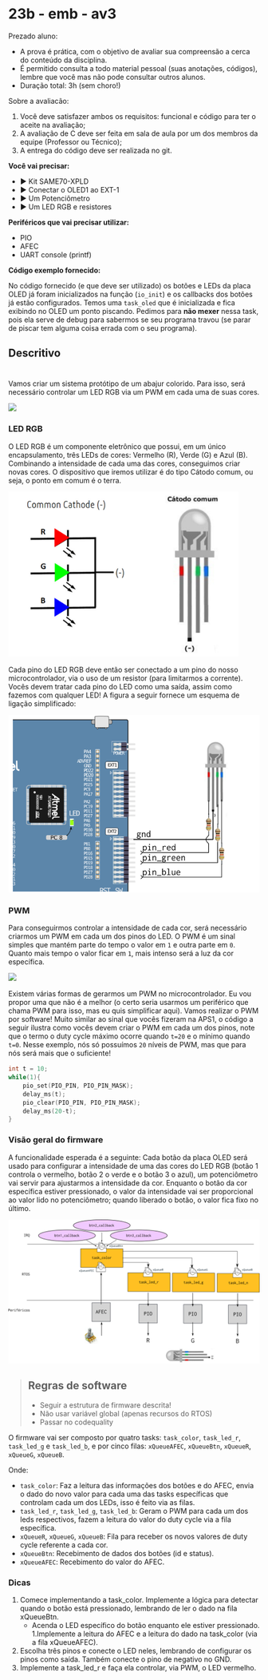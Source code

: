 # 23b - emb  - av3

Prezado aluno:

- A prova é prática, com o objetivo de avaliar sua compreensão a cerca do conteúdo da disciplina. 
- É permitido consulta a todo material pessoal (suas anotações, códigos), lembre que você mas não pode consultar outros alunos.
- Duração total: 3h (sem choro!)

Sobre a avaliacão:

1. Você deve satisfazer ambos os requisitos: funcional e código para ter o aceite na avaliação;
1. A avaliação de C deve ser feita em sala de aula por um dos membros da equipe (Professor ou Técnico);
2. A entrega do código deve ser realizada no git.

**Você vai precisar:**

- ▶️ Kit SAME70-XPLD
- ▶️ Conectar o OLED1 ao EXT-1
- ▶️ Um Potenciômetro 
- ▶️ Um LED RGB e resistores

**Periféricos que vai precisar utilizar:**

- PIO
- AFEC
- UART console (printf)

**Código exemplo fornecido:**

No código fornecido (e que deve ser utilizado) os botões e LEDs da placa OLED já foram inicializados na função (`io_init`) e os callbacks dos botões já estão configurados. Temos uma `task_oled` que é inicializada e fica exibindo no OLED um ponto piscando. Pedimos para **não mexer** nessa task, pois ela serve de debug para sabermos se seu programa travou (se parar de piscar tem alguma coisa errada com o seu programa).

## Descritivo
#
Vamos criar um sistema protótipo de um abajur colorido. Para isso, será necessário controlar um LED RGB via um PWM em cada uma de suas cores.

![](https://m.media-amazon.com/images/I/61tfZO8YwXL._AC_UF350,350_QL80_.jpg)

### LED RGB

O LED RGB é um componente eletrônico que possui, em um único encapsulamento, três LEDs de cores: Vermelho (R), Verde (G) e Azul (B). Combinando a intensidade de cada uma das cores, conseguimos criar novas cores. O dispositivo que iremos utilizar é do tipo Cátodo comum, ou seja, o ponto em comum é o terra.

![](led.png)

Cada pino do LED RGB deve então ser conectado a um pino do nosso microcontrolador, via o uso de um resistor (para limitarmos a corrente). Vocês devem tratar cada pino do LED como uma saída, assim como fazemos com qualquer LED! A figura a seguir fornece um esquema de ligação simplificado:

![](xpld.png)

### PWM

Para conseguirmos controlar a intensidade de cada cor, será necessário criarmos um PWM em cada um dos pinos do LED. O PWM é um sinal simples que mantém parte do tempo o valor em `1` e outra parte em `0`. Quanto mais tempo o valor ficar em `1`, mais intenso será a luz da cor específica.

![](https://cdn1.byjus.com/wp-content/uploads/2021/01/duty-cycle-of-pulse-width-modulation.png)

Existem várias formas de gerarmos um PWM no microcontrolador. Eu vou propor uma que não é a melhor (o certo seria usarmos um periférico que chama PWM para isso, mas eu quis simplificar aqui). Vamos realizar o PWM por software! Muito similar ao sinal que vocês fizeram na APS1, o código a seguir ilustra como vocês devem criar o PWM em cada um dos pinos, note que o termo o duty cycle máximo ocorre quando `t=20` e o mínimo quando `t=0`. Nesse exemplo, nós só possuímos `20` níveis de PWM, mas que para nós será mais que o suficiente!

```c
int t = 10;
while(1){
    pio_set(PIO_PIN, PIO_PIN_MASK);
    delay_ms(t);
    pio_clear(PIO_PIN, PIO_PIN_MASK);
    delay_ms(20-t);
}
```

### Visão geral do firmware

A funcionalidade esperada é a seguinte: Cada botão da placa OLED será usado para configurar a intensidade de uma das cores do LED RGB (botão 1 controla o vermelho, botão 2 o verde e o botão 3 o azul), um potenciômetro vai servir para ajustarmos a intensidade da cor. Enquanto o botão da cor específica estiver pressionado, o valor da intensidade vai ser proporcional ao valor lido no potenciômetro; quando liberado o botão, o valor fica fixo no último.

![](diagrama.png)

> ## Regras de software
> 
> - Seguir a estrutura de firmware descrita!
> - Não usar variável global (apenas recursos do RTOS)
> - Passar no codequality 


O firmware vai ser composto por quatro tasks: `task_color`, `task_led_r`, `task_led_g` e `task_led_b`, e por cinco filas: `xQueueAFEC`, `xQueueBtn`, `xQueueR`, `xQueueG`, `xQueueB`.

Onde:

- `task_color`: Faz a leitura das informações dos botões e do AFEC, envia o dado do novo valor para cada uma das tasks específicas que controlam cada um dos LEDs, isso é feito via as filas.
- `task_led_r`, `task_led_g`, `task_led_b`: Geram o PWM para cada um dos leds respectivos, fazem a leitura do valor do duty cycle via a fila específica.
- `xQueueR`, `xQueueG`, `xQueueB`: Fila para receber os novos valores de duty cycle referente a cada cor.
- `xQueueBtn`: Recebimento de dados dos botões (id e status).
- `xQueueAFEC`: Recebimento do valor do AFEC.

### Dicas

1. Comece implementando a task_color. Implemente a lógica para detectar quando o botão está pressionado, lembrando de ler o dado na fila xQueueBtn.
     - Acenda o LED específico do botão enquanto ele estiver pressionado.
1.Implemente a leitura do AFEC e a leitura do dado na task_color (via a fila xQueueAFEC).
1. Escolha três pinos e conecte o LED neles, lembrando de configurar os pinos como saída. Também conecte o pino de negativo no GND.
1. Implemente a task_led_r e faça ela controlar, via PWM, o LED vermelho.

